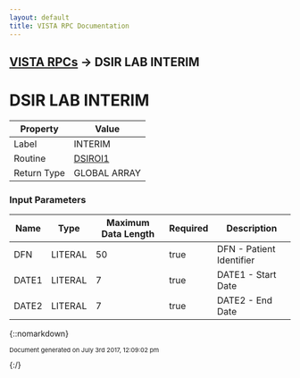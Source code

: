 ```yaml
---
layout: default
title: VISTA RPC Documentation
---
```


## [VISTA RPCs](TableOfContents) &#8594; DSIR LAB INTERIM
# DSIR LAB INTERIM



Property | Value
--- | ---
Label | INTERIM
Routine | [DSIROI1](http://code.osehra.org/dox/Routine_DSIROI1_source.html)
Return Type | GLOBAL ARRAY


### Input Parameters

Name | Type | Maximum Data Length | Required | Description
--- | --- | --- | --- | ---
DFN | LITERAL | 50 | true | DFN - Patient Identifier
DATE1 | LITERAL | 7 | true | DATE1 - Start Date
DATE2 | LITERAL | 7 | true | DATE2 - End Date



{::nomarkdown} <br/><p style="font-size: 11px">Document generated on July 3rd 2017, 12:09:02 pm</p>{:/}